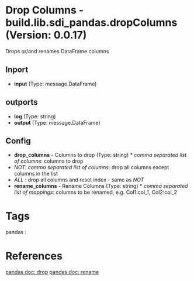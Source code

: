 # Drop Columns - build.lib.sdi_pandas.dropColumns (Version: 0.0.17)

Drops or/and renames DataFrame columns

## Inport

* **input** (Type: message.DataFrame) 

## outports

* **log** (Type: string) 
* **output** (Type: message.DataFrame) 

## Config

* **drop_columns** - Columns to drop (Type: string) * *comma separated list of columns*: columns to drop
* *NOT: comma separated list of columns*: drop all columns except columns in the list
* *ALL* : drop all columns and reset index - same as *NOT*
* **rename_columns** - Rename Columns (Type: string) *  *comma separated list of mappings*: columns to be
renamed, e.g. Col1:col_1, Col2:col_2


# Tags
pandas : 

# References

[pandas doc: drop](https://pandas.pydata.org/pandas-docs/stable/reference/api/pandas.DataFrame.drop.html)
[pandas doc: rename](https://pandas.pydata.org/pandas-docs/stable/reference/api/pandas.DataFrame.rename.html)

